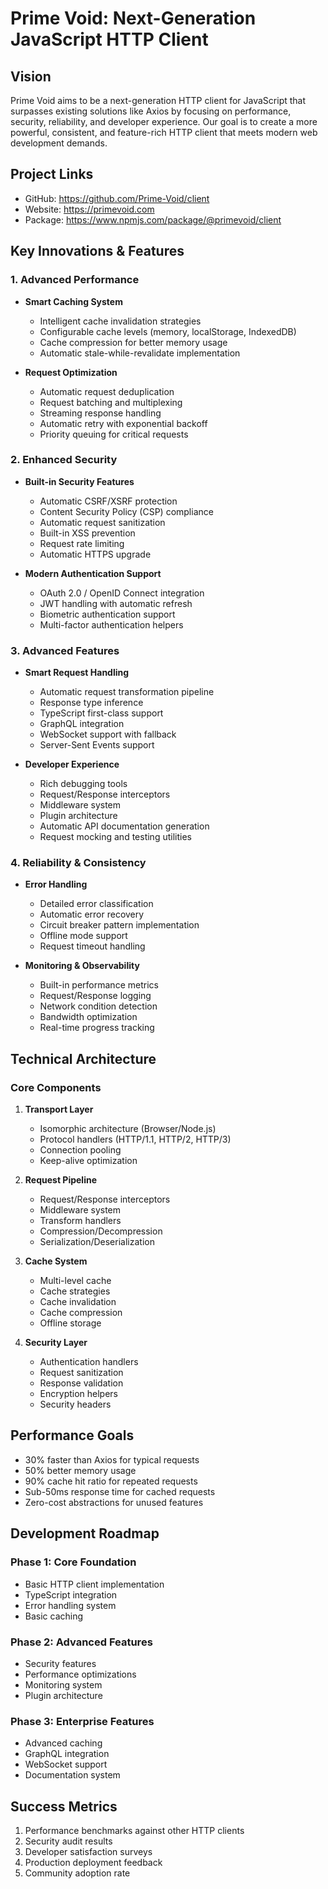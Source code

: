 # Prime Void: Next-Generation JavaScript HTTP Client

## Vision
Prime Void aims to be a next-generation HTTP client for JavaScript that surpasses existing solutions like Axios by focusing on performance, security, reliability, and developer experience. Our goal is to create a more powerful, consistent, and feature-rich HTTP client that meets modern web development demands.

## Project Links
- GitHub: https://github.com/Prime-Void/client
- Website: https://primevoid.com
- Package: https://www.npmjs.com/package/@primevoid/client

## Key Innovations & Features

### 1. Advanced Performance
- **Smart Caching System**
  - Intelligent cache invalidation strategies
  - Configurable cache levels (memory, localStorage, IndexedDB)
  - Cache compression for better memory usage
  - Automatic stale-while-revalidate implementation

- **Request Optimization**
  - Automatic request deduplication
  - Request batching and multiplexing
  - Streaming response handling
  - Automatic retry with exponential backoff
  - Priority queuing for critical requests

### 2. Enhanced Security
- **Built-in Security Features**
  - Automatic CSRF/XSRF protection
  - Content Security Policy (CSP) compliance
  - Automatic request sanitization
  - Built-in XSS prevention
  - Request rate limiting
  - Automatic HTTPS upgrade

- **Modern Authentication Support**
  - OAuth 2.0 / OpenID Connect integration
  - JWT handling with automatic refresh
  - Biometric authentication support
  - Multi-factor authentication helpers

### 3. Advanced Features
- **Smart Request Handling**
  - Automatic request transformation pipeline
  - Response type inference
  - TypeScript first-class support
  - GraphQL integration
  - WebSocket support with fallback
  - Server-Sent Events support

- **Developer Experience**
  - Rich debugging tools
  - Request/Response interceptors
  - Middleware system
  - Plugin architecture
  - Automatic API documentation generation
  - Request mocking and testing utilities

### 4. Reliability & Consistency
- **Error Handling**
  - Detailed error classification
  - Automatic error recovery
  - Circuit breaker pattern implementation
  - Offline mode support
  - Request timeout handling

- **Monitoring & Observability**
  - Built-in performance metrics
  - Request/Response logging
  - Network condition detection
  - Bandwidth optimization
  - Real-time progress tracking

## Technical Architecture

### Core Components
1. **Transport Layer**
   - Isomorphic architecture (Browser/Node.js)
   - Protocol handlers (HTTP/1.1, HTTP/2, HTTP/3)
   - Connection pooling
   - Keep-alive optimization

2. **Request Pipeline**
   - Request/Response interceptors
   - Middleware system
   - Transform handlers
   - Compression/Decompression
   - Serialization/Deserialization

3. **Cache System**
   - Multi-level cache
   - Cache strategies
   - Cache invalidation
   - Cache compression
   - Offline storage

4. **Security Layer**
   - Authentication handlers
   - Request sanitization
   - Response validation
   - Encryption helpers
   - Security headers

## Performance Goals
- 30% faster than Axios for typical requests
- 50% better memory usage
- 90% cache hit ratio for repeated requests
- Sub-50ms response time for cached requests
- Zero-cost abstractions for unused features

## Development Roadmap

### Phase 1: Core Foundation
- Basic HTTP client implementation
- TypeScript integration
- Error handling system
- Basic caching

### Phase 2: Advanced Features
- Security features
- Performance optimizations
- Monitoring system
- Plugin architecture

### Phase 3: Enterprise Features
- Advanced caching
- GraphQL integration
- WebSocket support
- Documentation system

## Success Metrics
1. Performance benchmarks against other HTTP clients
2. Security audit results
3. Developer satisfaction surveys
4. Production deployment feedback
5. Community adoption rate
